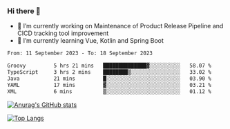 ### Hi there 👋

- 🔭 I’m currently working on Maintenance of Product Release Pipeline and CICD tracking tool improvement
- 🌱 I’m currently learning Vue, Kotlin and Spring Boot

<!--START_SECTION:waka-->

```txt
From: 11 September 2023 - To: 18 September 2023

Groovy         5 hrs 21 mins   ██████████████▓░░░░░░░░░░   58.07 %
TypeScript     3 hrs 2 mins    ████████▒░░░░░░░░░░░░░░░░   33.02 %
Java           21 mins         █░░░░░░░░░░░░░░░░░░░░░░░░   03.90 %
YAML           17 mins         ▓░░░░░░░░░░░░░░░░░░░░░░░░   03.21 %
XML            6 mins          ▒░░░░░░░░░░░░░░░░░░░░░░░░   01.12 %
```

<!--END_SECTION:waka-->

[![Anurag's GitHub stats](https://github-readme-stats.vercel.app/api?username=yunhao981&show_icons=true&theme=solarized-dark)](https://github.com/anuraghazra/github-readme-stats)

[![Top Langs](https://github-readme-stats.vercel.app/api/top-langs/?username=yunhao981&theme=solarized-dark&layout=compact)](https://github.com/anuraghazra/github-readme-stats)

<!--
**yunhao981/yunhao981** is a ✨ _special_ ✨ repository because its `README.md` (this file) appears on your GitHub profile.

Here are some ideas to get you started:

- 🔭 I’m currently working on Maintenance of Release Pipeline and CICD tracking tool improvement
- 🌱 I’m currently learning Vue, Kotlin and Spring Boot
- 👯 I’m looking to collaborate on ...
- 🤔 I’m looking for help with ...
- 💬 Ask me about ...
- 📫 How to reach me: ...
- 😄 Pronouns: ...
- ⚡ Fun fact: ...
-->


